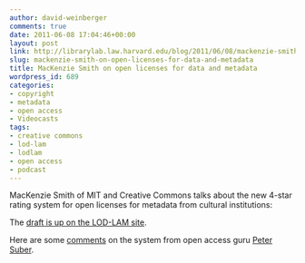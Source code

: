 ```yaml
---
author: david-weinberger
comments: true
date: 2011-06-08 17:04:46+00:00
layout: post
link: http://librarylab.law.harvard.edu/blog/2011/06/08/mackenzie-smith-on-open-licenses-for-data-and-metadata/
slug: mackenzie-smith-on-open-licenses-for-data-and-metadata
title: MacKenzie Smith on open licenses for data and metadata
wordpress_id: 689
categories:
- copyright
- metadata
- open access
- Videocasts
tags:
- creative commons
- lod-lam
- lodlam
- open access
- podcast
---
```


MacKenzie Smith of MIT and Creative Commons talks about the new 4-star rating system for open licenses for metadata from cultural institutions:



The [draft is up on the LOD-LAM site](http://tinurl.com/4starlicense2).

Here are some [comments](http://www.hyperorg.com/blogger/2011/06/06/peter-suber-on-the-4-star-openness-rating/) on the system from open access guru [Peter Suber](http://www.earlham.edu/~peters/hometoc.htm).
